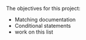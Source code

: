 The objectives for this project:  	
   * Matching documentation  
   * Conditional statements   
   * work on this list